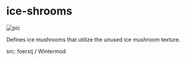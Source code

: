 # ice-shrooms

![pic](pic.jpg)

Defines ice mushrooms that utilize the unused ice mushroom texture.

src: foerstj / Wintermod
